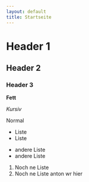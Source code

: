 ```yaml
---
layout: default
title: Startseite
---
```


# Header 1

## Header 2

### Header 3

**Fett**

*Kursiv*

Normal

- Liste
- Liste

* andere Liste
* andere Liste

1. Noch ne Liste
1. Noch ne Liste
anton wr hier
